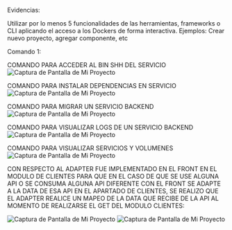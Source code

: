 
Evidencias:

Utilizar por lo menos 5 funcionalidades de las herramientas, frameworks o CLI
aplicando el acceso a los Dockers de forma interactiva. Ejemplos: Crear nuevo
proyecto, agregar componente, etc

Comando 1:

COMANDO PARA ACCEDER AL BIN SHH DEL SERVICIO
![Captura de Pantalla de Mi Proyecto](/screenshots/Cap%20comando%20docker%20compose%201.png)

COMANDO PARA INSTALAR DEPENDENCIAS EN SERVICIO
![Captura de Pantalla de Mi Proyecto](/screenshots/Captura%20npm%20install%20docker.png)

COMANDO PARA MIGRAR UN SERVICIO BACKEND
![Captura de Pantalla de Mi Proyecto](/screenshots/captura%20comando%20docker%20migrate%20backend.png)

COMANDO PARA VISUALIZAR LOGS DE UN SERVICIO BACKEND
![Captura de Pantalla de Mi Proyecto](/screenshots/Cap%20comando%20docker%20logs.png)

COMANDO PARA VISUALIZAR SERVICIOS Y VOLUMENES
![Captura de Pantalla de Mi Proyecto](/screenshots/Comandos%20docker%20de%20servicios.png)


CON RESPECTO AL ADAPTER FUE IMPLEMENTADO EN EL FRONT EN EL MODULO DE CLIENTES PARA QUE EN EL CASO DE QUE SE USE ALGUNA API O SE CONSUMA ALGUNA API DIFERENTE CON EL FRONT SE ADAPTE A LA DATA DE ESA API EN EL APARTADO DE CLIENTES, SE REALIZO QUE EL ADAPTER REALICE UN MAPEO DE LA DATA QUE RECIBE DE LA API AL MOMENTO DE REALIZARSE EL GET DEL MODULO CLIENTES:

![Captura de Pantalla de Mi Proyecto](/screenshots/adapter1.png)
![Captura de Pantalla de Mi Proyecto](/screenshots/adapter2.png)





